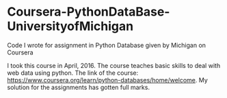 # Coursera-PythonDataBase-UniversityofMichigan
Code I wrote for assignment in Python Database given by Michigan on Coursera 

 I took this course in April, 2016. The course teaches basic skills to deal with web data using python. 
 The link of the course: https://www.coursera.org/learn/python-databases/home/welcome. My solution for the assignments has gotten full marks. 
